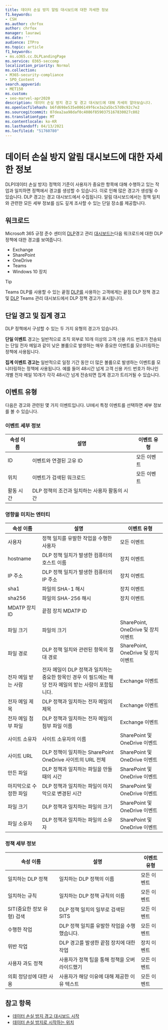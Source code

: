 ```yaml
---
title: 데이터 손실 방지 알림 대시보드에 대한 자세한 정보
f1.keywords:
- CSH
ms.author: chrfox
author: chrfox
manager: laurawi
ms.date: ''
audience: ITPro
ms.topic: article
f1_keywords:
- ms.o365.cc.DLPLandingPage
ms.service: O365-seccomp
localization_priority: Normal
ms.collection:
- M365-security-compliance
- SPO_Content
search.appverid:
- MET150
ms.custom:
- seo-marvel-apr2020
description: 데이터 손실 방지 경고 및 경고 대시보드에 대해 자세히 알아보습니다.
ms.openlocfilehash: b6fd698e535e006149f6ce3a2a5bc57d0c92c7e2
ms.sourcegitcommit: 07dea2aa98daf0c4086f8590375167830027c802
ms.translationtype: MT
ms.contentlocale: ko-KR
ms.lasthandoff: 04/13/2021
ms.locfileid: "51760780"
---
```

# <a name="learn-about-the-data-loss-prevention-alerts-dashboard"></a>데이터 손실 방지 알림 대시보드에 대한 자세한 정보

DLP(데이터 손실 방지) 정책의 기준이 사용자가 중요한 항목에 대해 수행하고 있는 작업과 일치하면 정책에서 경고를 생성할 수 있습니다. 이로 인해 많은 경고가 생성될 수 있습니다. DLP 경고는 경고 대시보드에서 수집됩니다. 알림 대시보드에서는 정책 일치와 관련한 모든 세부 정보를 심도 깊게 조사할 수 있는 단일 장소를 제공합니다.  

<!-- [Microsoft 365 compliance center](https://compliance.microsoft.com/)-->

## <a name="workloads"></a>워크로드

Microsoft 365 규정 준수 센터의 [DLP](https://compliance.microsoft.com/datalossprevention?viewid=dlpalerts)경고 관리 [대시보드는](https://compliance.microsoft.com/)다음 워크로드에 대한 DLP 정책에 대한 경고를 보여줍니다.

- Exchange
- SharePoint
- OneDrive
- Teams
- Windows 10 장치 

> [!TIP]
> Teams DLP를 사용할 수 있는 끝점 [DLP를](endpoint-dlp-learn-about.md) 사용하는 고객에게는 끝점 DLP 정책 경고 및 [DLP](dlp-microsoft-teams.md) Teams 관리 대시보드에서 DLP 정책 경고가 표시됩니다.

## <a name="single-alert-and-aggregate-alert"></a>단일 경고 및 집계 경고

DLP 정책에서 구성할 수 있는 두 가지 유형의 경고가 있습니다.

**단일 이벤트** 경고는 일반적으로 조직 외부로 10개 이상의 고객 신용 카드 번호가 전송되는 단일 전자 메일과 같이 낮은 볼륨으로 발생하는 매우 중요한 이벤트를 모니터링하는 정책에 사용됩니다.

**집계 이벤트 경고는** 일반적으로 일정 기간 동안 더 많은 볼륨으로 발생하는 이벤트를 모니터링하는 정책에 사용됩니다. 예를 들어 48시간 넘게 고객 신용 카드 번호가 하나인 개별 전자 메일 10개가 각각 48시간 넘게 전송되면 집계 경고가 트리거될 수 있습니다.

## <a name="types-of-events"></a>이벤트 유형

다음은 경고와 관련된 몇 가지 이벤트입니다. UI에서 특정 이벤트를 선택하면 세부 정보를 볼 수 있습니다. 

### <a name="event-details"></a>이벤트 세부 정보

|속성 이름  |설명  |이벤트 유형  |
|---------|---------|---------|
|ID |이벤트와 연결된 고유 ID |모든 이벤트 |
|위치 |이벤트가 검색된 워크로드|모든 이벤트 |
|활동 시간     |DLP 정책의 조건과 일치하는 사용자 활동의 시간 |

### <a name="impacted-entities"></a>영향을 미치는 엔터티

|속성 이름 |설명| 이벤트 유형|
|---------|---------|---------|
|사용자 | 정책 일치를 유발한 작업을 수행한 사용자 | 모든 이벤트|
|hostname | DLP 정책 일치가 발생한 컴퓨터의 호스트 이름 | 장치 이벤트|
|IP 주소 | DLP 정책 일치가 발생한 컴퓨터의 IP 주소 | 장치 이벤트|
|sha1 |파일의 SHA-1 해시 | 장치 이벤트|
|sha256 | 파일의 SHA-256 해시 | 장치 이벤트|
|MDATP 장치 ID | 끝점 장치 MDATP ID|
|파일 크기 | 파일의 크기| SharePoint, OneDrive 및 장치 이벤트|
|파일 경로 | DLP 정책 일치와 관련된 항목의 절대 경로 | SharePoint, OneDrive 및 장치 이벤트|
|전자 메일 받는 사람 |전자 메일이 DLP 정책과 일치하는 중요한 항목인 경우 이 필드에는 해당 전자 메일의 받는 사람이 포함됩니다.| Exchange 이벤트|
|전자 메일 제목 |DLP 정책과 일치하는 전자 메일의 제목 |Exchange 이벤트|
|전자 메일 첨부 파일 | DLP 정책과 일치하는 전자 메일의 첨부 파일 이름| Exchange 이벤트|
|사이트 소유자 |사이트 소유자의 이름| SharePoint 및 OneDrive 이벤트|
|사이트 URL |DLP 정책이 일치하는 SharePoint OneDrive 사이트의 URL 전체 |SharePoint 및 OneDrive 이벤트|
|만든 파일 |DLP 정책과 일치하는 파일을 만들 때의 시간 |SharePoint 및 OneDrive 이벤트|
|마지막으로 수정한 파일 | DLP 정책과 일치하는 파일이 마지막으로 변경된 시간 | SharePoint 및 OneDrive 이벤트|
|파일 크기 | DLP 정책과 일치하는 파일의 크기 |SharePoint 및 OneDrive 이벤트|
|파일 소유자 |DLP 정책과 일치하는 파일의 소유자 |SharePoint 및 OneDrive 이벤트|  

### <a name="policy-details"></a>정책 세부 정보

|속성 이름 |설명 |이벤트 유형 |
|---------|---------|---------|
|일치하는 DLP 정책 |일치하는 DLP 정책의 이름 |모든 이벤트|
|일치하는 규칙 |일치하는 DLP 정책 규칙의 이름 |모든 이벤트|
|SIT(중요한 정보 유형) 검색|DLP 정책 일치의 일부로 검색된 SITS |모든 이벤트|
|수행한 작업 |DLP 정책 일치를 유발한 작업을 수행했습니다.| 모든 이벤트|
|위반 작업 | DLP 경고를 발생한 끝점 장치에 대한 작업| 장치 이벤트 | 
|사용자 과도 정책 |사용자가 정책 팁을 통해 정책을 오버라이드했기 | 모든 이벤트|
|의회 정당성에 대한 사용 |사용자가 해당 이유에 대해 제공한 이유 텍스트 | 모든 이벤트|   

## <a name="see-also"></a>참고 항목

- [데이터 손실 방지 경고 대시보드 시작](dlp-alerts-dashboard-get-started.md)
- [데이터 손실 방지로 시작하는 위치](create-test-tune-dlp-policy.md#where-to-start-with-data-loss-prevention)
